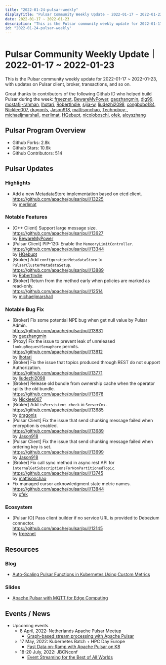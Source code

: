 ```yaml
---
title: "2022-01-24-pulsar-weekly"
displayTitle: "Pulsar Community Weekly Update - 2022-01-17 ~ 2022-01-23"
date: 2022-01-17 ~ 2022-01-23
description: "This is the Pulsar community weekly update for 2022-01-17 ~ 2022-01-23, with updates on Pulsar client, broker, transactions, and so on."
id: "2022-01-24-pulsar-weekly"
---
```


# Pulsar Community Weekly Update｜ 2022-01-17 ~ 2022-01-23

This is the Pulsar community weekly update for 2022-01-17 ~ 2022-01-23, with updates on Pulsar client, broker, transactions, and so on.

Great thanks to contributors of the following Github ID who helped build Pulsar during the week: 
[freeznet](https://github.com/freeznet), [BewareMyPower](https://github.com/BewareMyPower), [gaozhangmin](https://github.com/gaozhangmin), [dlg99](https://github.com/dlg99), [mostafij-rahman](https://github.com/mostafij-rahman), [lhotari](https://github.com/lhotari), [RobertIndie](https://github.com/RobertIndie), [sijia-w](https://github.com/sijia-w), [liudezhi2098](https://github.com/liudezhi2098), [congbobo184](https://github.com/congbobo184), [Nicklee007](https://github.com/Nicklee007), [dragonls](https://github.com/dragonls), [Jason918](https://github.com/Jason918), [mattisonchao](https://github.com/mattisonchao), [Technoboy-](https://github.com/Technoboy-), [michaeljmarshall](https://github.com/michaeljmarshall), [merlimat](https://github.com/merlimat), [HQebupt](https://github.com/HQebupt), [nicoloboschi](https://github.com/nicoloboschi), [ofek](https://github.com/ofek), [aloyszhang](https://github.com/aloyszhang)

## Pulsar Program Overview
- Github Forks: 2.8k
- Github Stars: 10.6k
- Github Contributors: 514

## Pulsar Updates
### Highlights
- Add a new MetadataStore implementation based on etcd client.
 <br>https://github.com/apache/pulsar/pull/13225 
 <br>by [merlimat](https://github.com/merlimat)
 
### Notable Features
- [C++ Client] Support large message size. 
 <br>https://github.com/apache/pulsar/pull/13627 
 <br>by [BewareMyPower](https://github.com/BewareMyPower)
- [Pulsar Client] PIP-120: Enable the `MemeoryLimitController`.
 <br>https://github.com/apache/pulsar/pull/13344 
 <br>by [HQebupt](https://github.com/HQebupt)
- [Broker] Add `configurationMetadataStore` to `PulsarClusterMetadataSetup`.
 <br>https://github.com/apache/pulsar/pull/13889 
 <br>by [RobertIndie](https://github.com/RobertIndie)
- [Broker] Return from the method early when policies are marked as read-only.
 <br>https://github.com/apache/pulsar/pull/12514 
 <br>by [michaeljmarshall](https://github.com/michaeljmarshall)

### Notable Bug Fix
- [Broker] Fix some potential NPE bug when get null value by Pulsar Admin.
 <br>https://github.com/apache/pulsar/pull/13831 
 <br>by [gaozhangmin](https://github.com/gaozhangmin)
- [Proxy] Fix the issue to prevent leak of unreleased `lookupRequestSemaphore` permits.
 <br>https://github.com/apache/pulsar/pull/13812 
 <br>by [lhotari](https://github.com/lhotari)
- [Broker] Fix the issue that topics produced through REST do not support Authorization. 
 <br>https://github.com/apache/pulsar/pull/13771 
 <br>by [liudezhi2098](https://github.com/liudezhi2098)
- [Broker] Release old bundle from ownership cache when the operator splits  the old bundle. 
 <br>https://github.com/apache/pulsar/pull/13678 
 <br>by [Nicklee007](https://github.com/Nicklee007)
- [Broker] Add `isPersistent check` in `ServerCnx`.
 <br>https://github.com/apache/pulsar/pull/13685 
 <br>by [dragonls](https://github.com/dragonls)
- [Pulsar Client] Fix the issue that send chunking message failed when encryption is enabled.
 <br>https://github.com/apache/pulsar/pull/13689 
 <br>by [Jason918](https://github.com/Jason918)
- [Pulsar Client] Fix the issue that send chunking message failed when ordering key is set. 
 <br>https://github.com/apache/pulsar/pull/13699 
 <br>by [Jason918](https://github.com/Jason918)
- [Broker] Fix call sync method in async rest API for `internalGetSubscriptionsForNonPartitionedTopic`. 
 <br>https://github.com/apache/pulsar/pull/13745 
 <br>by [mattisonchao](https://github.com/mattisonchao)
- Fix managed cursor acknowledgment state metric names. 
 <br>https://github.com/apache/pulsar/pull/13844 
 <br>by [ofek](https://github.com/ofek)

### Ecosystem
- [Pulsar IO] Pass client builder if no service URL is provided to Debezium connector.
 <br>https://github.com/apache/pulsar/pull/12145 
 <br>by [freeznet](https://github.com/freeznet)

## Resources 
### Blog
- [Auto-Scaling Pulsar Functions in Kubernetes Using Custom Metrics](https://streamnative.io/blog/engineering/2022-01-19-auto-scaling-pulsar-functions-in-kubernetes-using-custom-metrics/)

### Slides
- [Apache Pulsar with MQTT for Edge Computing](https://www.slideshare.net/bunkertor/data-minutes-2-apache-pulsar-with-mqtt-for-edge-computing-lightning-2022)

## Events / News

- Upcoming events
    - 8 April, 2022: Netherlands Apache Pulsar Meetup
        - [Graph-based stream processing with Apache Pulsar](https://www.meetup.com/netherlands-apache-pulsar-meetup/events/284660180/)
    - 17 May, 2022: Kubernetes Batch + HPC Day Europe
        - [Fast Data on-Ramp with Apache Pulsar on K8](https://kubernetesbatchdayeu22.sched.com/event/10F0q)
    - 18-20 July, 2022: JBCNconf
        - [Event Streaming for the Best of All Worlds](https://www.jbcnconf.com/2022/infoTalk.html?id=62324db53a63410bd73c06e4&utm_source=twitter&utm_medium=socialmedia)
